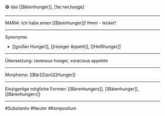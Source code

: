 🟢 das [[Bärenhunger]], [ˈbɛːrənˌhʊŋɡɐ]

---
MARIA: Ich habe einen [[Bärenhunger]]! Hmm - lecker! 

---
Synonyme: 
- [[großer Hunger]], [[riesiger Appetit]], [[Heißhunger]]

---
Übersetzung: ravenous hunger, voracious appetite

---
Morpheme:
[[Bär]][[en]][[Hunger]]

---
Einzigartige mögliche Formen: [[Bärenhungers]], [[Bärenhunger]], [[Bärenhungern]]

---
#Substantiv #Neuter #Kompositum